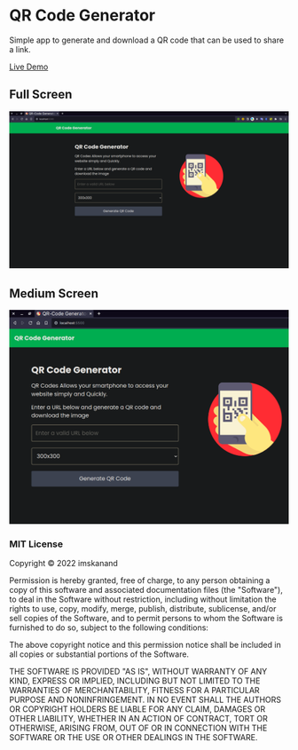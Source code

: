 # QR Code Generator

Simple app to generate and download a QR code that can be used to share a link.

[Live Demo](https://qr-code-generator-imskanand.netlify.app/)

## Full Screen

<img src="img/img-md.png" alt="Full QR Code Generator">

## Medium Screen

<img src="img/img-full.png" alt="Full QR Code Generator">

### MIT License

Copyright &copy; 2022 imskanand

Permission is hereby granted, free of charge, to any person obtaining a copy
of this software and associated documentation files (the "Software"), to deal
in the Software without restriction, including without limitation the rights
to use, copy, modify, merge, publish, distribute, sublicense, and/or sell
copies of the Software, and to permit persons to whom the Software is
furnished to do so, subject to the following conditions:

The above copyright notice and this permission notice shall be included in all
copies or substantial portions of the Software.

THE SOFTWARE IS PROVIDED "AS IS", WITHOUT WARRANTY OF ANY KIND, EXPRESS OR
IMPLIED, INCLUDING BUT NOT LIMITED TO THE WARRANTIES OF MERCHANTABILITY,
FITNESS FOR A PARTICULAR PURPOSE AND NONINFRINGEMENT. IN NO EVENT SHALL THE
AUTHORS OR COPYRIGHT HOLDERS BE LIABLE FOR ANY CLAIM, DAMAGES OR OTHER
LIABILITY, WHETHER IN AN ACTION OF CONTRACT, TORT OR OTHERWISE, ARISING FROM,
OUT OF OR IN CONNECTION WITH THE SOFTWARE OR THE USE OR OTHER DEALINGS IN THE
SOFTWARE.

